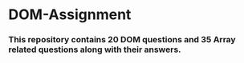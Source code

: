 # DOM-Assignment
### This repository contains 20 DOM questions and 35 Array related questions along with their answers.
